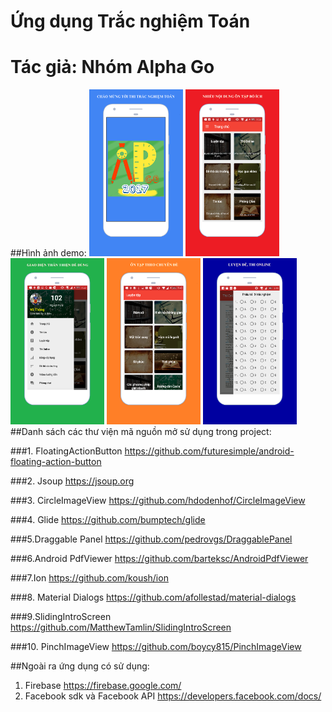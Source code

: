 # Ứng dụng Trắc nghiệm Toán
# Tác giả: Nhóm Alpha Go

##Hình ảnh demo:
<img src="screenshot/one.png" width="150">
<img src="screenshot/two.png" width="150">
<img src="screenshot/three.png" width="150">
<img src="screenshot/four.png" width="150">
<img src="screenshot/five.png" width="150">
##Danh sách các thư viện mã nguồn mở sử dụng trong project:

###1. FloatingActionButton
https://github.com/futuresimple/android-floating-action-button

###2. Jsoup
https://jsoup.org

###3. CircleImageView
https://github.com/hdodenhof/CircleImageView

###4. Glide
https://github.com/bumptech/glide

###5.Draggable Panel
https://github.com/pedrovgs/DraggablePanel

###6.Android PdfViewer
https://github.com/barteksc/AndroidPdfViewer

###7.Ion
https://github.com/koush/ion

###8. Material Dialogs
https://github.com/afollestad/material-dialogs

###9.SlidingIntroScreen
https://github.com/MatthewTamlin/SlidingIntroScreen

###10. PinchImageView
https://github.com/boycy815/PinchImageView


##Ngoài ra ứng dụng có sử dụng:


1. Firebase
https://firebase.google.com/
2. Facebook sdk và Facebook API
https://developers.facebook.com/docs/
